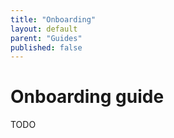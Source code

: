 ```yaml
---
title: "Onboarding"
layout: default
parent: "Guides"
published: false
---
```


# Onboarding guide

TODO